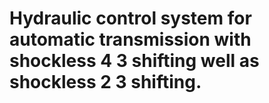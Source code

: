 # Hydraulic control system for automatic transmission with shockless 4 3 shifting well as shockless 2 3 shifting.